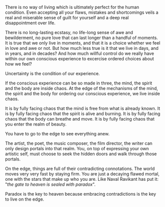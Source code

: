 There is no way of living which is ultimately perfect for the human condition.
Even accepting all your flaws, mistakes and shortcomings veils a real and miserable sense of guilt for yourself and a deep real disappointment over life.

There is no long-lasting ecstasy, no life-long sense of awe and bewilderment, no pure love that can last longer than a handful of moments.
It is true that we only live in moments, and that it is a choice whether we feel in love and awe or not.
But how much less true is it that we live in days, and in years, and in decades? And how much willful control do we really have within our own conscious experience to excercise ordered choices about how we feel?

Uncertainty is the condition of our experience.

If the conscious experience can be so made in three, the mind, the spirit and the body are inside chaos.
At the edge of the mechanisms of the mind, the spirit and the body for ordering our conscious experience, we live inside chaos.

It is by fully facing chaos that the mind is free from what is already known.
It is by fully facing chaos that the spirit is alive and burning.
It is by fully facing chaos that the body can breathe and move.
It is by fully facing chaos that you enter the realm of beauty.

You have to go to the edge to see everything anew.

The artist, the poet, the music composer, the film director, the writer can only design portals into that realm.
You, on top of expressing your own artistic self, must choose to seek the hidden doors and walk through those portals.

On the edge, things are full of their contradicting connotations.
The world moves very very fast by staying firm.
You are just a decaying flawed mortal, one with the stars that make up who you are.
Like Naval Ravikant has put it: "*the gate to heaven is sealed with paradox*".

Paradox is the key to heaven because embracing contradictions is the key to live on the edge.
